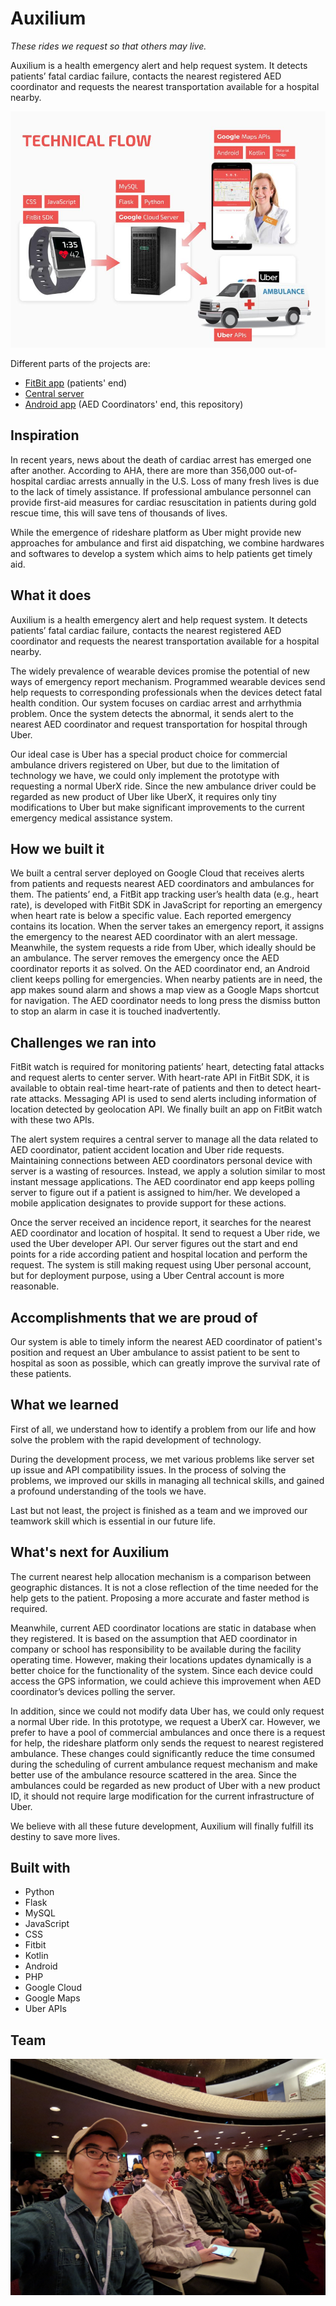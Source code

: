 # Auxilium

*These rides we request so that others may live.*

Auxilium is a health emergency alert and help request system. It detects patients’ fatal cardiac failure, contacts the nearest registered AED coordinator and requests the nearest transportation available for a hospital nearby.

![Technical Workflow](img/tech-flow.jpg)

Different parts of the projects are:
- [FitBit app](https://github.com/Auxilium-Hacktech2019/Auxilium-Android) (patients' end)
- [Central server](https://github.com/Auxilium-Hacktech2019/Auxilium-Back)
- [Android app](https://github.com/Auxilium-Hacktech2019/Auxilium-Android) (AED Coordinators' end, this repository)

## Inspiration

In recent years, news about the death of cardiac arrest has emerged one after another. According to AHA, there are more than 356,000 out-of-hospital cardiac arrests annually in the U.S. Loss of many fresh lives is due to the lack of timely assistance. If professional ambulance personnel can provide first-aid measures for cardiac resuscitation in patients during gold rescue time, this will save tens of thousands of lives.

While the emergence of rideshare platform as Uber might provide new approaches for ambulance and first aid dispatching, we combine hardwares and softwares to develop a system which aims to help patients get timely aid.


## What it does

Auxilium is a health emergency alert and help request system. It detects patients’ fatal cardiac failure, contacts the nearest registered AED coordinator and requests the nearest transportation available for a hospital nearby.

The widely prevalence of wearable devices promise the potential of new ways of emergency report mechanism. Programmed wearable devices send help requests to corresponding professionals when the devices detect fatal health condition. Our system focuses on cardiac arrest and arrhythmia problem. Once the system detects the abnormal, it sends alert to the nearest AED coordinator and request transportation for hospital through Uber.

Our ideal case is Uber has a special product choice for commercial ambulance drivers registered on Uber, but due to the limitation of technology we have, we could only implement the prototype with requesting a normal UberX ride. Since the new ambulance driver could be regarded as new product of Uber like UberX, it requires only tiny modifications to Uber but make significant improvements to the current emergency medical assistance system.

## How we built it

We built a central server deployed on Google Cloud that receives alerts from patients and requests nearest AED coordinators and ambulances for them. The patients’ end, a FitBit app tracking user’s health data (e.g., heart rate), is developed with FitBit SDK in JavaScript for reporting an emergency when heart rate is below a specific value. Each reported emergency contains its location. When the server takes an emergency report, it assigns the emergency to the nearest AED coordinator with an alert message. Meanwhile, the system requests a ride from Uber, which ideally should be an ambulance. The server removes the emergency once the AED coordinator reports it as solved. On the AED coordinator end, an Android client keeps polling for emergencies. When nearby patients are in need, the app makes sound alarm and shows a map view as a Google Maps shortcut for navigation. The AED coordinator needs to long press the dismiss button to stop an alarm in case it is touched inadvertently.

## Challenges we ran into

FitBit watch is required for monitoring patients’ heart, detecting fatal attacks and request alerts to center server. With heart-rate API in FitBit SDK, it is available to obtain real-time heart-rate of patients and then to detect heart-rate attacks. Messaging API is used to send alerts including information of location detected by geolocation API. We finally built an app on FitBit watch with these two APIs.

The alert system requires a central server to manage all the data related to AED coordinator, patient accident location and Uber ride requests. Maintaining connections between AED coordinators personal device with server is a wasting of resources. Instead, we apply a solution similar to most instant message applications. The AED coordinator end app keeps polling server to figure out if a patient is assigned to him/her. We developed a mobile application designates to provide support for these actions.

Once the server received an incidence report, it searches for the nearest AED coordinator and location of hospital. It send to request a Uber ride, we used the Uber developer API. Our server figures out the start and end points for a ride according patient and hospital location and perform the request. The system is still making request using Uber personal account, but for deployment purpose, using a Uber Central account is more reasonable.

## Accomplishments that we are proud of

Our system is able to timely inform the nearest AED coordinator of patient's position and request an Uber ambulance to assist patient to be sent to hospital as soon as possible, which can greatly improve the survival rate of these patients.

## What we learned

First of all, we understand how to identify a problem from our life and how solve the problem with the rapid development of technology.

During the development process, we met various problems like server set up issue and API compatibility issues. In the process of solving the problems, we improved our skills in managing all technical skills, and gained a profound understanding of the tools we have.

Last but not least, the project is finished as a team and we improved our teamwork skill which is essential in our future life.

## What's next for Auxilium

The current nearest help allocation mechanism is a comparison between geographic distances. It is not a close reflection of the time needed for the help gets to the patient. Proposing a more accurate and faster method is required.

Meanwhile, current AED coordinator locations are static in database when they registered. It is based on the assumption that AED coordinator in company or school has responsibility to be available during the facility operating time. However, making their locations updates dynamically is a better choice for the functionality of the system. Since each device could access the GPS information, we could achieve this improvement when AED coordinator’s devices polling the server.

In addition, since we could not modify data Uber has, we could only request a normal Uber ride. In this prototype, we request a UberX car. However, we prefer to have a pool of commercial ambulances and once there is a request for help, the rideshare platform only sends the request to nearest registered ambulance. These changes could significantly reduce the time consumed during the scheduling of current ambulance request mechanism and make better use of the ambulance resource scattered in the area. Since the ambulances could be regarded as new product of Uber with a new product ID, it should not require large modification for the current infrastructure of Uber.

We believe with all these future development, Auxilium will finally fulfill its destiny to save more lives.

## Built with

- Python
- Flask
- MySQL
- JavaScript
- CSS
- Fitbit
- Kotlin
- Android
- PHP
- Google Cloud
- Google Maps
- Uber APIs

## Team

![Team](img/team.jpeg)
